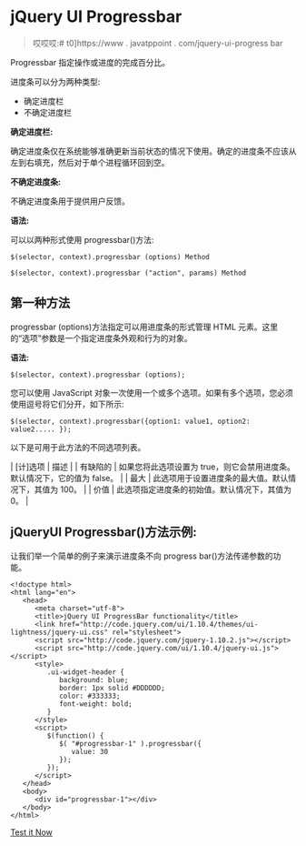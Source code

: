 # jQuery UI Progressbar

> 哎哎哎:# t0]https://www . javatppoint . com/jquery-ui-progress bar

Progressbar 指定操作或进度的完成百分比。

进度条可以分为两种类型:

*   确定进度栏
*   不确定进度栏

**确定进度栏:**

确定进度条仅在系统能够准确更新当前状态的情况下使用。确定的进度条不应该从左到右填充，然后对于单个进程循环回到空。

**不确定进度条:**

不确定进度条用于提供用户反馈。

**语法:**

可以以两种形式使用 progressbar()方法:

```
$(selector, context).progressbar (options) Method

```

```
$(selector, context).progressbar ("action", params) Method

```

## 第一种方法

progressbar (options)方法指定可以用进度条的形式管理 HTML 元素。这里的“选项”参数是一个指定进度条外观和行为的对象。

**语法:**

```
$(selector, context).progressbar (options);

```

您可以使用 JavaScript 对象一次使用一个或多个选项。如果有多个选项，您必须使用逗号将它们分开，如下所示:

```
$(selector, context).progressbar({option1: value1, option2: value2..... });

```

以下是可用于此方法的不同选项列表。

| [计]选项 | 描述 |
| 有缺陷的 | 如果您将此选项设置为 true，则它会禁用进度条。默认情况下，它的值为 false。 |
| 最大 | 此选项用于设置进度条的最大值。默认情况下，其值为 100。 |
| 价值 | 此选项指定进度条的初始值。默认情况下，其值为 0。 |

## jQueryUI Progressbar()方法示例:

让我们举一个简单的例子来演示进度条不向 progress bar()方法传递参数的功能。

```
<!doctype html>
<html lang="en">
   <head>
      <meta charset="utf-8">
      <title>jQuery UI ProgressBar functionality</title>
      <link href="http://code.jquery.com/ui/1.10.4/themes/ui-lightness/jquery-ui.css" rel="stylesheet">
      <script src="http://code.jquery.com/jquery-1.10.2.js"></script>
      <script src="http://code.jquery.com/ui/1.10.4/jquery-ui.js"></script>
      <style>
         .ui-widget-header {
            background: blue;
            border: 1px solid #DDDDDD;
            color: #333333;
            font-weight: bold;
         }
      </style>
      <script>
         $(function() {
            $( "#progressbar-1" ).progressbar({
               value: 30
            });
         });
      </script>
   </head>
   <body> 
      <div id="progressbar-1"></div> 
   </body>
</html>

```

[Test it Now](https://www.javatpoint.com/oprweb/test.jsp?filename=jqueryuiprogressbar1)